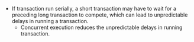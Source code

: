 - If transaction run serially, a short transaction may have to wait for a preceding long transaction to compete, which can lead to unpredictable delays in running a transaction.
	- Concurrent execution reduces the unpredictable delays in running transaction.